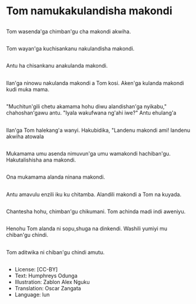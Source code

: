 # Tom namukakulandisha makondi

##
Tom wasenda'ga chimban'gu cha makondi akwiha.

##
Tom wayan'ga kuchisankanu nakulandisha makondi.

##
Antu ha chisankanu anakulanda makondi.

##
Ilan'ga ninowu nakulanda makondi a Tom kosi. Aken'ga kulanda makondi kudi muka mama.

##
"Muchitun'gili chetu akamama hohu diwu alandishan'ga nyikabu," chahoshan'gawu antu. "Iyala wakufwana ng'ahi iwe?" Antu ehulang'a

##
Ilan'ga Tom halekang'a wanyi. Hakubidika, "Landenu makondi ami! landenu akwiha atowala

##
Mukamama umu asenda nimuvun'ga umu wamakondi hachiban'gu. Hakutalishisha ana makondi.

##
Ona mukamama alanda ninana makondi.

##
Antu amavulu enzili iku ku chitamba. Alandili makondi a Tom na kuyada.

##
Chantesha hohu, chimban'gu chikumani. Tom achinda madi indi aweniyu.

##
Henohu Tom alanda ni sopu,shuga na dinkendi. Washili yumiyi mu chiban'gu chindi.

##
Tom aditwika ni chiban'gu chindi amutu.

##
* License: [CC-BY]
* Text: Humphreys Odunga
* Illustration: Zablon Alex Nguku
* Translation: Oscar Zangata
* Language: lun
